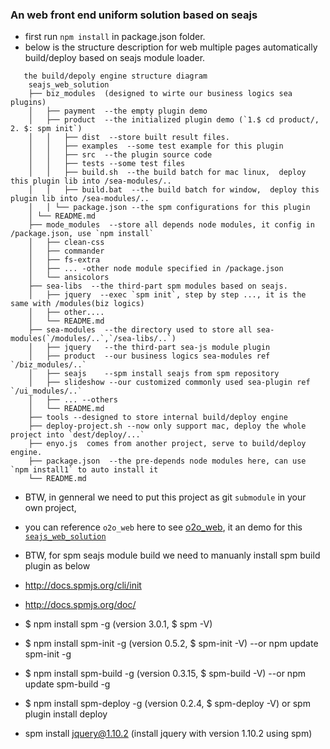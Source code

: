 ### An web front end uniform solution based on seajs
- first run `npm install` in package.json folder.
- below is the structure description for web multiple pages automatically build/deploy based on seajs module loader.

```
   the build/depoly engine structure diagram
   	seajs_web_solution
	├── biz_modules  (designed to wirte our business logics sea plugins)
	│	├── payment  --the empty plugin demo
	│	├── product  --the initialized plugin demo (`1.$ cd product/, 2. $: spm init`)
	│	│	├── dist  --store built result files.
	│	│	├── examples  --some test example for this plugin
	│	│	├── src  --the plugin source code
	│	│	├── tests --some test files 
	│	│	├── build.sh  --the build batch for mac linux,  deploy this plugin lib into /sea-modules/..
	│	│	├── build.bat  --the build batch for window,  deploy this plugin lib into /sea-modules/..
	│	│ └── package.json --the spm configurations for this plugin
	│ └── README.md
	├── mode_modules  --store all depends node modules, it config in /package.json, use `npm install` 
	│   ├── clean-css
	│   ├── commander
	│   ├── fs-extra
	│   ├── ... -other node module specified in /package.json
	│   └── ansicolors
	├── sea-libs  --the third-part spm modules based on seajs.
	│	├── jquery  --exec `spm init`, step by step ..., it is the same with /modules(biz logics)
	│	├── other....
	│	└── README.md
	├── sea-modules  --the directory used to store all sea-modules(`/modules/..`,`/sea-libs/..`)
	│	├── jquery   --the third-part sea-js module plugin
	│	├── product  --our business logics sea-modules ref `/biz_modules/..`
	│	├── seajs    --spm install seajs from spm repository 
	│	├── slideshow --our customized commonly used sea-plugin ref `/ui_modules/..`
	│	├── ... --others
	│	└── README.md
	├── tools --designed to store internal build/deploy engine
	├── deploy-project.sh --now only support mac, deploy the whole project into `dest/deploy/...` 
	├── enyo.js  comes from another project, serve to build/deploy engine.
	├── package.json  --the pre-depends node modules here, can use `npm install1` to auto install it
	└── README.md

```
- BTW, in genneral we need to put this project as git `submodule` in your own project,
- you can reference `o2o_web` here to see [o2o_web](https://github.com/tianyingchun/o2o_web), it an demo for this [`seajs_web_solution`](https://github.com/tianyingchun/seajs_web_solution)

- BTW, for spm seajs module build we need to manuanly install spm build plugin as below
- http://docs.spmjs.org/cli/init

- http://docs.spmjs.org/doc/
- $ npm install spm -g          (version 3.0.1, $ spm -V)
- $ npm install spm-init -g     (version 0.5.2, $ spm-init -V)   --or npm update spm-init -g
- $ npm install spm-build -g    (version 0.3.15, $ spm-build -V)   --or npm update spm-build -g
- $ npm install spm-deploy -g   (version 0.2.4, $ spm-deploy -V) or  spm plugin install deploy 

- spm install jquery@1.10.2   (install jquery with version 1.10.2 using spm)